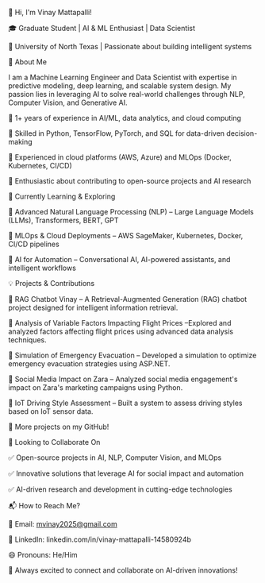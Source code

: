 👋 Hi, I'm Vinay Mattapalli!

🎓 Graduate Student | AI & ML Enthusiast | Data Scientist

📍 University of North Texas | Passionate about building intelligent systems

🚀 About Me

I am a Machine Learning Engineer and Data Scientist with expertise in predictive modeling, deep learning, and scalable system design.
My passion lies in leveraging AI to solve real-world challenges through NLP, Computer Vision, and Generative AI.

  🔹 1+ years of experience in AI/ML, data analytics, and cloud computing

  🔹 Skilled in Python, TensorFlow, PyTorch, and SQL for data-driven decision-making

  🔹 Experienced in cloud platforms (AWS, Azure) and MLOps (Docker, Kubernetes, CI/CD)

  🔹 Enthusiastic about contributing to open-source projects and AI research

🌱 Currently Learning & Exploring

  📌 Advanced Natural Language Processing (NLP) – Large Language Models (LLMs), Transformers, BERT, GPT

  📌 MLOps & Cloud Deployments – AWS SageMaker, Kubernetes, Docker, CI/CD pipelines

  📌 AI for Automation – Conversational AI, AI-powered assistants, and intelligent workflows

💡 Projects & Contributions

  🔹 RAG Chatbot Vinay – A Retrieval-Augmented Generation (RAG) chatbot project designed for intelligent information retrieval.

  🔹 Analysis of Variable Factors Impacting Flight Prices –Explored and analyzed factors affecting flight prices using advanced data analysis techniques.

  🔹 Simulation of Emergency Evacuation – Developed a simulation to optimize emergency evacuation strategies using ASP.NET.

  🔹 Social Media Impact on Zara – Analyzed social media engagement's impact on Zara's marketing campaigns using Python.

  🔹 IoT Driving Style Assessment – Built a system to assess driving styles based on IoT sensor data.

🚀 More projects on my GitHub!

🤝 Looking to Collaborate On

  ✅ Open-source projects in AI, NLP, Computer Vision, and MLOps

  ✅ Innovative solutions that leverage AI for social impact and automation

  ✅ AI-driven research and development in cutting-edge technologies


📬 How to Reach Me?

  📧 Email: mvinay2025@gmail.com

  🔗 LinkedIn: linkedin.com/in/vinay-mattapalli-14580924b

  😄 Pronouns: He/Him

  🚀 Always excited to connect and collaborate on AI-driven innovations!

